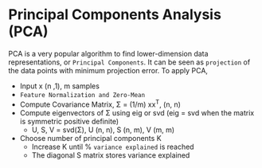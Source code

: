 #  Principal Components Analysis (PCA)

PCA is a very popular algorithm to find lower-dimension data representations, or `Principal Components`. It can be seen as `projection` of the data points with minimum projection error. To apply PCA,

-   Input x (n ,1), m samples
-   `Feature Normalization and Zero-Mean`
-   Compute Covariance Matrix, Σ = (1/m) xx<sup>T</sup>, (n, n)
-   Compute eigenvectors of Σ using eig or svd (eig = svd when the matrix is symmetric positive definite)
    -   U, S, V = svd(Σ), U (n, n), S (n, m), V (m, m)
-   Choose number of principal components K
    -   Increase K until % `variance explained` is reached
    -   The diagonal S matrix stores variance explained
